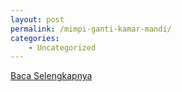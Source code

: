 ```yaml
---
layout: post
permalink: /mimpi-ganti-kamar-mandi/
categories:
    - Uncategorized
---
```


[Baca Selengkapnya](/01)
